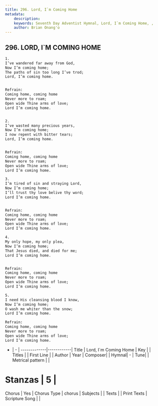 ```yaml
---
title: 296. Lord, I`m Coming Home
metadata:
    description: 
    keywords: Seventh Day Adventist Hymnal, Lord, I`m Coming Home, , 
    author: Brian Onang'o
---
```



## 296. LORD, I`M COMING HOME

```txt
1.
I’ve wandered far away from God,
Now I’m coming home;
The paths of sin too long I’ve trod;
Lord, I’m coming home.


Refrain:
Coming home, coming home
Never more to roam;
Open wide Thine arms of love;
Lord I’m coming home.


2.
I’ve wasted many precious years,
Now I’m coming home;
I now repent with bitter tears;
Lord, I’m coming home.


Refrain:
Coming home, coming home
Never more to roam;
Open wide Thine arms of love;
Lord I’m coming home.

3.
I’m tired of sin and straying Lord,
Now I’m coming home;
I’ll trust thy love belive thy word;
Lord I’m coming home.


Refrain:
Coming home, coming home
Never more to roam;
Open wide Thine arms of love;
Lord I’m coming home.

4.
My only hope, my only plea,
Now I’m coming home;
That Jesus died, and died for me;
Lord I’m coming home.


Refrain:
Coming home, coming home
Never more to roam;
Open wide Thine arms of love;
Lord I’m coming home.

5.
I need His cleansing blood I know,
Now I’m coming home;
O wash me whiter than the snow;
Lord I’m coming home.

Refrain:
Coming home, coming home
Never more to roam;
Open wide Thine arms of love;
Lord I’m coming home.

```

- |   -  |
-------------|------------|
Title | Lord, I`m Coming Home |
Key |  |
Titles |  |
First Line |  |
Author | 
Year | 
Composer|  |
Hymnal|  - |
Tune|  |
Metrical pattern | |
# Stanzas | 5 |
Chorus | Yes |
Chorus Type | chorus |
Subjects |  |
Texts |  |
Print Texts | 
Scripture Song |  |
  
